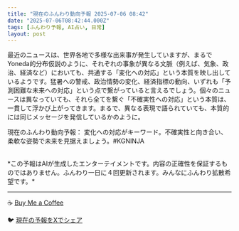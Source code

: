 ```yaml
---
title: "現在のふんわり動向予報 2025-07-06 08:42"
date: "2025-07-06T08:42:44.000Z"
tags: [ふんわり予報, AI占い, 日常]
layout: post
---
```


最近のニュースは、世界各地で多様な出来事が発生していますが、まるでYoneda的分布仮説のように、それぞれの事象が異なる文脈（例えば、気象、政治、経済など）においても、共通する「変化への対応」という本質を映し出しているようです。猛暑への警戒、政治情勢の変化、経済指標の動向、いずれも「予測困難な未来への対応」という点で繋がっていると言えるでしょう。個々のニュースは異なっていても、それら全てを繋ぐ「不確実性への対応」という本質は、一貫して浮かび上がってきます。まるで、異なる表現で語られていても、本質的には同じメッセージを発信しているかのように。

現在のふんわり動向予報：
変化への対応がキーワード。不確実性と向き合い、柔軟な姿勢で未来を見据えましょう。#KGNINJA

<br>
*この予報はAIが生成したエンターテイメントです。内容の正確性を保証するものではありません。ふんわり一日に４回更新されます。みんなにふんわり拡散希望です。*

---
☕️ [Buy Me a Coffee](https://www.buymeacoffee.com/kgninja)

🐦 [現在の予報をXでシェア](https://twitter.com/intent/tweet?text=%E7%8F%BE%E5%9C%A8%E3%81%AE%E3%81%B5%E3%82%93%E3%82%8F%E3%82%8A%E4%BA%88%E5%A0%B1%3A%20%E3%80%8C%E6%9C%80%E8%BF%91%E3%81%AE%E3%83%8B%E3%83%A5%E3%83%BC%E3%82%B9%E3%81%AF%E3%80%81%E4%B8%96%E7%95%8C%E5%90%84%E5%9C%B0%E3%81%A7%E5%A4%9A%E6%A7%98%E3%81%AA%E5%87%BA%E6%9D%A5%E4%BA%8B%E3%81%8C%E7%99%BA%E7%94%9F%E3%81%97%E3%81%A6%E3%81%84%E3%81%BE%E3%81%99%E3%81%8C%E3%80%81%E3%81%BE%E3%82%8B%E3%81%A7Yoneda%E7%9A%84%E5%88%86%E5%B8%83%E4%BB%AE%E8%AA%AC%E3%81%AE%E3%82%88%E3%81%86%E3%81%AB%E3%80%81%E3%81%9D%E3%82%8C%E3%81%9E%E3%82%8C%E3%81%AE%E4%BA%8B%E8%B1%A1%E3%81%8C%E7%95%B0%E3%81%AA%E3%82%8B%E6%96%87%E8%84%88%EF%BC%88%E4%BE%8B%E3%81%88%E3%81%B0%E3%80%81%E6%B0%97%E8%B1%A1%E3%80%81%E6%94%BF%E6%B2%BB%E3%80%81%E7%B5%8C%E6%B8%88%E3%81%AA%E3%81%A9%EF%BC%89%E3%81%AB%E3%81%8A%E3%81%84%E3%81%A6%E3%82%82%E3%80%81%E5%85%B1%E9%80%9A%E3%81%99%E3%82%8B%E3%80%8C%E5%A4%89%E5%8C%96%E3%81%B8%E3%81%AE%E5%AF%BE%E5%BF%9C%E3%80%8D%E3%81%A8...%E3%80%8D%23KGNINJA%20%E7%B6%9A%E3%81%8D%E3%81%AF%E3%83%96%E3%83%AD%E3%82%B0%E3%81%A7%EF%BC%81%F0%9F%91%87&url=https%3A%2F%2Fkg-ninja.github.io%2FFunwariyoso%2F)
